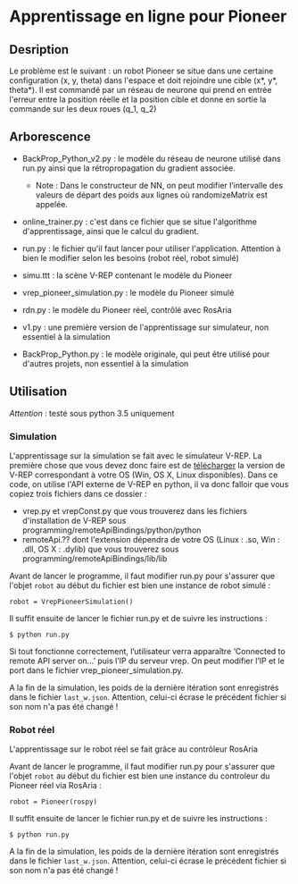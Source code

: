 # Apprentissage en ligne pour Pioneer
## Desription
Le problème est le suivant : un robot Pioneer se situe dans une certaine
configuration (x, y, theta) dans l'espace et doit rejoindre une cible
(x*, y*, theta*).
Il est commandé par un réseau de neurone qui prend en entrée l'erreur entre
la position réelle et la position cible et donne en sortie la commande sur les
deux roues (q_1, q_2)

## Arborescence
* BackProp_Python_v2.py : le modèle du réseau de neurone utilisé dans
  run.py ainsi que la rétropropagation du gradient associée.
  * Note : Dans le constructeur de NN, on peut modifier l’intervalle des valeurs
  de départ des poids aux lignes où randomizeMatrix est appelée.

* online_trainer.py : c'est dans ce fichier que se situe l'algorithme
  d'apprentissage, ainsi que le calcul du gradient.
* run.py : le fichier qu'il faut lancer pour utiliser l'application. Attention
  à bien le modifier selon les besoins (robot réel, robot simulé)
* simu.ttt : la scène V-REP contenant le modèle du Pioneer
* vrep_pioneer_simulation.py : le modèle du Pioneer simulé
* rdn.py : le modèle du Pioneer réel, contrôlé avec RosAria
* v1.py : une première version de l'apprentissage sur simulateur, non essentiel
  à la simulation
* BackProp_Python.py : le modèle originale, qui peut être utilisé pour
  d'autres projets, non essentiel à la simulation

## Utilisation
*Attention* : testé sous python 3.5 uniquement
### Simulation
L'apprentissage sur la simulation se fait avec le simulateur V-REP. La première
chose que vous devez donc faire est de [télécharger](http://www.coppeliarobotics.com/downloads.html)
la version de V-REP correspondant à votre OS (Win, OS X, Linux disponibles).
Dans ce code, on utilise l'API externe de V-REP en python, il va donc falloir
que vous copiez trois fichiers dans ce dossier :
* vrep.py et vrepConst.py que vous trouverez dans les fichiers d'installation
de V-REP sous programming/remoteApiBindings/python/python
* remoteApi.?? dont l'extension dépendra de votre OS (Linux : .so, Win : .dll,
  OS X : .dylib)
que vous trouverez sous programming/remoteApiBindings/lib/lib

Avant de lancer le programme, il faut modifier run.py pour s'assurer que
l'objet `robot` au début du fichier est bien une instance de robot simulé :
```
robot = VrepPioneerSimulation()
```
Il suffit ensuite de lancer le fichier run.py et de suivre les instructions :  
```
$ python run.py
```
Si tout fonctionne correctement, l’utilisateur verra apparaître ‘Connected to
remote API server on…’ puis l’IP du serveur vrep. On peut modifier l’IP et le
port dans le fichier vrep_pioneer_simulation.py.

A la fin de la simulation, les poids de la dernière itération sont enregistrés
dans le fichier `last_w.json`. Attention, celui-ci écrase le précédent fichier
si son nom n'a pas été changé !

### Robot réel
L'apprentissage sur le robot réel se fait grâce au contrôleur RosAria

Avant de lancer le programme, il faut modifier run.py pour s'assurer que
l'objet `robot` au début du fichier est bien une instance du controleur du
Pioneer réel via RosAria :
```
robot = Pioneer(rospy)
```
Il suffit ensuite de lancer le fichier run.py et de suivre les instructions :  
```
$ python run.py
```
A la fin de la simulation, les poids de la dernière itération sont enregistrés
dans le fichier `last_w.json`. Attention, celui-ci écrase le précédent fichier
si son nom n'a pas été changé !
